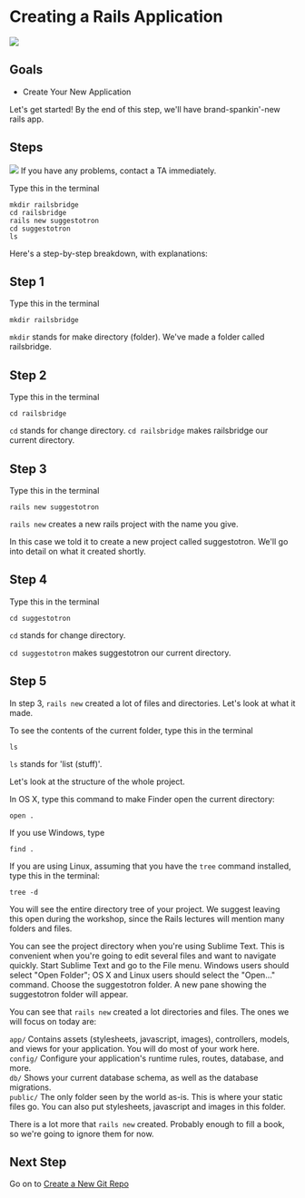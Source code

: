 # Creating a Rails Application  

<img src="/images/curriculum/Start_page.png" class="thumbnail"></img>

## Goals

* Create Your New Application

Let's get started! By the end of this step, we'll have brand-spankin'-new rails app.


## Steps

<img src="/images/info.png"></img> If you have any problems, contact a TA immediately.

Type this in the terminal

```text
mkdir railsbridge
cd railsbridge
rails new suggestotron
cd suggestotron
ls
```

Here's a step-by-step breakdown, with explanations:


## Step 1

Type this in the terminal

```text
mkdir railsbridge
```

`mkdir` stands for make directory (folder).
We've made a folder called railsbridge.


## Step 2

Type this in the terminal

```text
cd railsbridge
```

`cd` stands for change directory.
`cd railsbridge` makes railsbridge our current directory.


## Step 3

Type this in the terminal

```text
rails new suggestotron
```

`rails new` creates a new rails project with the name you give.

In this case we told it to create a new project called 
suggestotron. We'll go into detail on what it created shortly.


## Step 4

Type this in the terminal

```text
cd suggestotron
```

`cd` stands for change directory.

`cd suggestotron` makes suggestotron our current directory.


## Step 5

In step 3, `rails new` created a lot of files and directories. Let's look at what it made.

To see the contents of the current folder, type this in the terminal

```text
ls
```

`ls` stands for 'list (stuff)'.


Let's look at the structure of the whole project. 

In OS X, type this command to make Finder open the current directory:

```text
open .
```

If you use Windows, type

```text
find .
```

If you are using Linux, assuming that you have the `tree` command installed, type this in the terminal: 

```text
tree -d
```

You will see the entire directory tree of your project. We suggest leaving this open during the workshop, since the Rails lectures will mention many folders and files. 

You can see the project directory when you're using Sublime Text. This is convenient when you're going to edit several files and want to navigate quickly.  Start Sublime Text and go to the File menu. Windows users should select "Open Folder"; OS X and Linux users should select the "Open..." command. Choose the suggestotron folder. A new pane showing the suggestotron folder will appear.

You can see that `rails new` created a lot directories and files. The ones we will focus on today are:

`app/` Contains assets (stylesheets, javascript, images), controllers, models, and views for your application.  You will do most of your work here.  
`config/` Configure your application's runtime rules, routes, database, and more.  
`db/` Shows your current database schema, as well as the database migrations.  
`public/` The only folder seen by the world as-is. This is where your static files go. You can also put stylesheets, javascript and images in this folder.

There is a lot more that `rails new` created. Probably enough to fill a book, so we're going to ignore them for now.


## Next Step

Go on to [Create a New Git Repo](create_a_new_git_repo)
